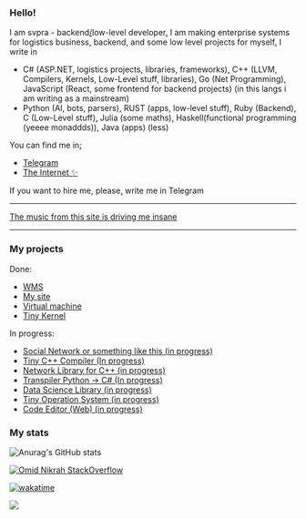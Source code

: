 ### Hello!

I am svpra - backend[/](https://svpra.ml)low-level developer[.](https://svpra.ml) I am making enterprise systems 
for logistics business[,](https://svpra.ml) backend[,](https://svpra.ml) and some low level projects for myself[.](https://svpra.ml) I write in
- C# (ASP.NET, logistics projects, libraries, frameworks)[,](https://svpra.ml) C++ (LLVM, Compilers, Kernels, Low-Level stuff, libraries)[,](https://svpra.ml) Go (Net Programming)[,](https://svpra.ml) JavaScript (React, some frontend for backend projects) (in this langs i am writing as a mainstream) 
- Python (AI, bots, parsers)[,](https://svpra.ml) RUST (apps, low-level stuff)[,](https://svpra.ml) Ruby (Backend)[,](https://svpra.ml) C (Low-Level stuff)[,](https://svpra.ml) Julia (some maths)[,](https://svpra.ml) Haskell(functional programming (yeeee monaddds))[,](https://svpra.ml) Java (apps) (less)

You can find me in[:](https://svpra.ml)
- [Telegram](HTTPS://t.me/svprax) 
- [The Internet ✨](https://svpra.ml/)
                                   
If you want to hire me[,](https://svpra.ml) please[,](https://svpra.ml) write me in Telegram

************
[The music from this site is driving me insane](https://akarpov.ru/music)
************

### My projects

Done:
 - [WMS](https://github.com/transkood/wms)
 - [My site](https://github.com/svpra/svpra.github.io)
 - [Virtual machine](https://github.com/svpra/virtual-m)
 - [Tiny Kernel](https://github.com/stuffcs/my-first-kernel)
 
 In progress:
 - [Social Network or something like this (in progress)](https://github.com/svpra/smolblog)
 - [Tiny C++ Compiler (In progress)](https://github.com/svpra/yacppc)
 - [Network Library for C++ (in progress)](https://github.com/svpra/sok)
 - [Transpiler Python -> C# (In progress)](https://github.com/svpra/pytosh)
 - [Data Science Library (in progress)](https://github.com/svpra/palm)
 - [Tiny Operation System (in progress)](https://github.com/svpra/tos)
 - [Code Editor (Web) (in progress)](https://github.com/svpra/webcode)

### My stats

![Anurag's GitHub stats](https://github-readme-stats.vercel.app/api?username=svpra&theme=dark&include_all_commits=true&count_private=true&show_icons=true)

[![Omid Nikrah StackOverflow](https://github-readme-stackoverflow.vercel.app/?userID=17337055&layout=compact&theme=dark)](https://ru.stackoverflow.com/users/469436/svpra)

[![wakatime](https://wakatime.com/badge/user/4f140be3-3d32-41c2-b9fe-9f89c2e6ab34.svg)](https://wakatime.com/@4f140be3-3d32-41c2-b9fe-9f89c2e6ab34)

![](https://komarev.com/ghpvc/?username=svpra&color=brightgreen)
 
